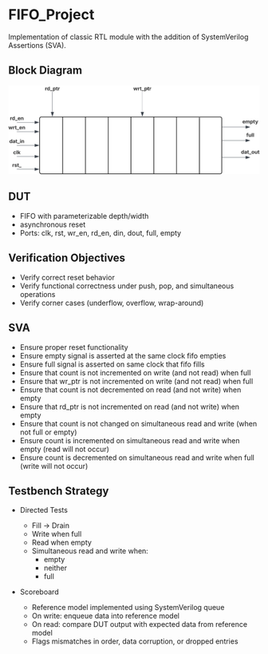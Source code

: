 # FIFO_Project
Implementation of classic RTL module with the addition of SystemVerilog Assertions (SVA). 

## Block Diagram
![Block Diagram](docs/FIFO_BD.svg)

## DUT
- FIFO with parameterizable depth/width
- asynchronous reset
- Ports: clk, rst, wr_en, rd_en, din, dout, full, empty

## Verification Objectives
- Verify correct reset behavior
- Verify functional correctness under push, pop, and simultaneous operations
- Verify corner cases (underflow, overflow, wrap-around)

## SVA
- Ensure proper reset functionality
- Ensure empty signal is asserted at the same clock fifo empties 
- Ensure full signal is asserted on same clock that fifo fills
- Ensure that count is not incremented on write (and not read) when full
- Ensure that wr_ptr is not incremented on write (and not read) when full
- Ensure that count is not decremented on read (and not write) when empty
- Ensure that rd_ptr is not incremented on read (and not write) when empty
- Ensure that count is not changed on simultaneous read and write (when not full or empty)
- Ensure count is incremented on simultaneous read and write when empty (read will not occur)
- Ensure count is decremented on simultaneous read and write when full (write will not occur)

## Testbench Strategy
- Directed Tests
  - Fill -> Drain
  - Write when full
  - Read when empty
  - Simultaneous read and write when:
    - empty
	- neither
	- full

- Scoreboard
  - Reference model implemented using SystemVerilog queue
  - On write: enqueue data into reference model
  - On read: compare DUT output with expected data from reference model
  - Flags mismatches in order, data corruption, or dropped entries